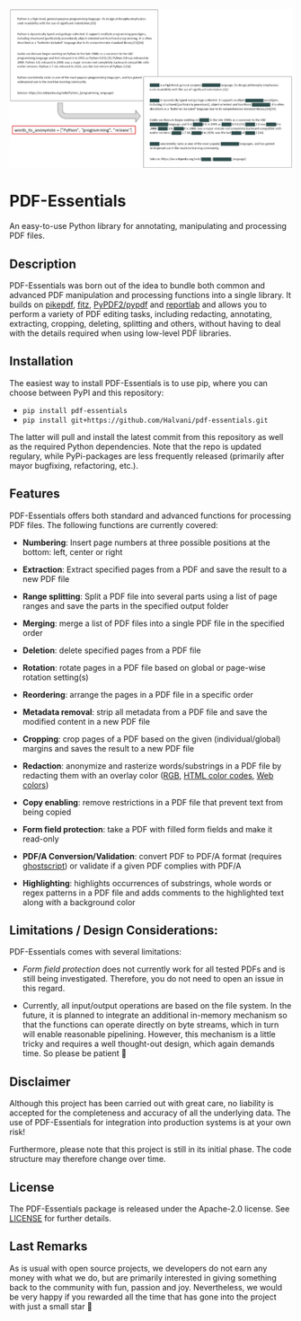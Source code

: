 <div align="center">
  <p>
    <a href="#"><img src="https://github.com/Halvani/pdf-essentials/blob/main/images/redaction.jpg" alt="PDF-Essentials logo"/></a>
  </p>
</div>

# PDF-Essentials
An easy-to-use Python library for annotating, manipulating and processing PDF files.


## Description
PDF-Essentials was born out of the idea to bundle both common and advanced PDF manipulation and processing functions into a single library. It builds on [pikepdf](https://github.com/pikepdf/pikepdf), [fitz](https://github.com/pymupdf/PyMuPDF), [PyPDF2/pypdf](https://github.com/py-pdf/pypdf) and [reportlab](https://pypi.org/project/reportlab/) and allows you to perform a variety of PDF editing tasks, including redacting, annotating, extracting, cropping, deleting, splitting and others, without having to deal with the details required when using low-level PDF libraries.


## Installation
The easiest way to install PDF-Essentials is to use pip, where you can choose between PyPI and this repository: 

- ```pip install pdf-essentials```
- ```pip install git+https://github.com/Halvani/pdf-essentials.git```

The latter will pull and install the latest commit from this repository as well as the required Python dependencies. Note that the repo is updated regulary, while PyPi-packages are less frequently released (primarily after mayor bugfixing, refactoring, etc.).


## Features
PDF-Essentials offers both standard and advanced functions for processing PDF files. The following functions are currently covered:

- **Numbering**: Insert page numbers at three possible positions at the bottom: left, center or right

- **Extraction**: Extract specified pages from a PDF and save the result to a new PDF file

- **Range splitting**: Split a PDF file into several parts using a list of page ranges and save the parts in the specified output folder

- **Merging**: merge a list of PDF files into a single PDF file in the specified order

- **Deletion**: delete specified pages from a PDF file

- **Rotation**: rotate pages in a PDF file based on global or page-wise rotation setting(s)

- **Reordering**: arrange the pages in a PDF file in a specific order

- **Metadata removal**: strip all metadata from a PDF file and save the modified content in a new PDF file

- **Cropping**: crop pages of a PDF based on the given (individual/global) margins and saves the result to a new PDF file

- **Redaction**: anonymize and rasterize words/substrings in a PDF file by redacting them with an overlay color ([RGB](https://en.wikipedia.org/wiki/RGB_color_model), [HTML color codes](https://htmlcolorcodes.com/), [Web colors](https://en.wikipedia.org/wiki/Web_colors))

- **Copy enabling**: remove restrictions in a PDF file that prevent text from being copied

- **Form field protection**: take a PDF with filled form fields and make it read-only

- **PDF/A Conversion/Validation**: convert PDF to PDF/A format (requires [ghostscript](https://ghostscript.com/releases/gsdnld.html)) or validate if a given PDF complies with PDF/A

- **Highlighting**: highlights occurrences of substrings, whole words or regex patterns in a PDF file and adds comments to the highlighted text along with a background color


## Limitations / Design Considerations:
PDF-Essentials comes with several limitations:

- *Form field protection* does not currently work for all tested PDFs and is still being investigated. Therefore, you do not need to open an issue in this regard.

- Currently, all input/output operations are based on the file system. In the future, it is planned to integrate an additional in-memory mechanism so that the functions can operate directly on byte streams, which in turn will enable reasonable pipelining. However, this mechanism is a little tricky and requires a well thought-out design, which again demands time. So please be patient 🙏


## Disclaimer
Although this project has been carried out with great care, no liability is accepted for the completeness and accuracy of all the underlying data. The use of PDF-Essentials for integration into production systems is at your own risk!

Furthermore, please note that this project is still in its initial phase. The code structure may therefore change over time.


## License
The PDF-Essentials package is released under the Apache-2.0 license. See <a href="https://github.com/Halvani/pdf-essentials/blob/main/LICENSE">LICENSE</a> for further details.


## Last Remarks
As is usual with open source projects, we developers do not earn any money with what we do, but are primarily interested in giving something back to the community with fun, passion and joy. Nevertheless, we would be very happy if you rewarded all the time that has gone into the project with just a small star 🤗